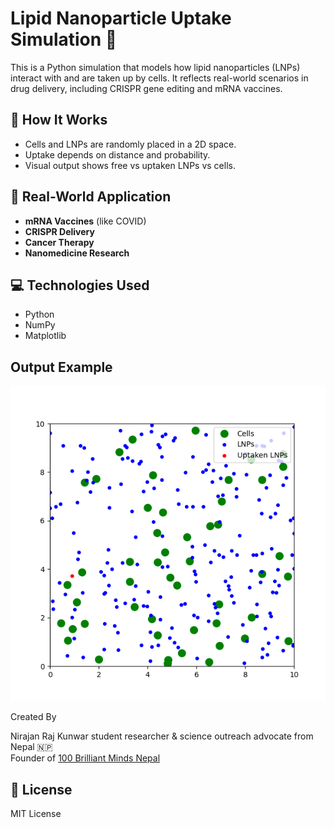 # Lipid Nanoparticle Uptake Simulation 🧬

This is a Python simulation that models how lipid nanoparticles (LNPs) interact with and are taken up by cells. It reflects real-world scenarios in drug delivery, including CRISPR gene editing and mRNA vaccines.

## 🔬 How It Works

- Cells and LNPs are randomly placed in a 2D space.
- Uptake depends on distance and probability.
- Visual output shows free vs uptaken LNPs vs cells.

## 🧠 Real-World Application

- **mRNA Vaccines** (like COVID)
- **CRISPR Delivery**
- **Cancer Therapy**
- **Nanomedicine Research**

## 💻 Technologies Used

- Python
- NumPy
- Matplotlib

##  Output Example

![Simulation Screenshot](lnp_uptake_simulation.gif)

 Created By

Nirajan Raj Kunwar student researcher & science outreach advocate from Nepal 🇳🇵  
Founder of [100 Brilliant Minds Nepal](https://nextgeniusnepal.org)

## 📜 License

MIT License

